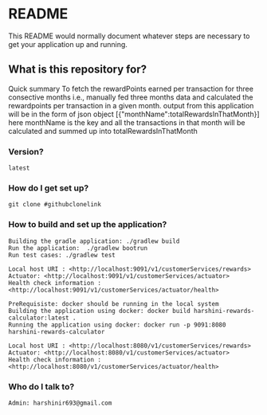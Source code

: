 # README #

This README would normally document whatever steps are necessary to get your application up and running.

## What is this repository for? ##

Quick summary
    To fetch the rewardPoints earned per transaction for three consective months i.e., manually fed three months data and calculated the rewardpoints per transaction in a given month.
    output from this application will be in the form of json object [{"monthName":totalRewardsInThatMonth}]
    here monthName is the key and all the transactions in that month will be calculated and summed up into totalRewardsInThatMonth

### Version? ###

    latest

### How do I get set up? ###

    git clone #githubclonelink

### How to build and set up the application? ###

    Building the gradle application: ./gradlew build
    Run the application:  ./gradlew bootrun
    Run test cases: ./gradlew test

    Local host URI : <http://localhost:9091/v1/customerServices/rewards>
    Actuator: <http://localhost:9091/v1/customerServices/actuator>
    Health check information : <http://localhost:9091/v1/customerServices/actuator/health>

    PreRequisiste: docker should be running in the local system
    Building the application using docker: docker build harshini-rewards-calculator:latest .
    Running the application using docker: docker run -p 9091:8080 harshini-rewards-calculator

    Local host URI : <http://localhost:8080/v1/customerServices/rewards>
    Actuator: <http://localhost:8080/v1/customerServices/actuator>
    Health check information : <http://localhost:8080/v1/customerServices/actuator/health>

### Who do I talk to? ###

    Admin: harshinir693@gmail.com
